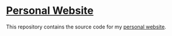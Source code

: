 # [Personal Website](https://andyehrenberg.github.io/Andrew-Ehrenberg/)

This repository contains the source code for my [personal website](https://andyehrenberg.github.io/Andrew-Ehrenberg/).
